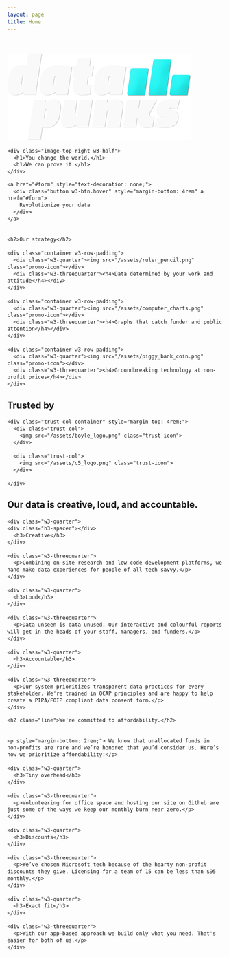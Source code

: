 ```yaml
---
layout: page
title: Home
---
```

<div class="image-container">
  <div class="w3-row" style="margin-top: 3rem;">
    <div class="image-top-left w3-half">
      <img src="/assets/datapunksDark.png" id="bkg" alt="bkg-id" style="max-height:15rem; max-width: 85%;">
      </div>

    <div class="image-top-right w3-half">
      <h1>You change the world.</h1>
      <h1>We can prove it.</h1>
    </div>
  </div>

  <div class="spacer w3-hide-small"></div>

  <div class="w3-row">

    <a href="#form" style="text-decoration: none;">
      <div class="button w3-btn.hover" style="margin-bottom: 4rem" a href="#form">
        Revolutionize your data
      </div>
    </a>
  </div>

</div>

<div class="container w3-row" style="margin-top: 2rem;">
  <div class = "w3-half w3-row">

    <h2>Our strategy</h2>

    <div class="container w3-row-padding">
      <div class="w3-quarter"><img src="/assets/ruler_pencil.png" class="promo-icon"></div>
      <div class="w3-threequarter"><h4>Data determined by your work and attitude</h4></div>
    </div>

    <div class="container w3-row-padding">
      <div class="w3-quarter"><img src="/assets/computer_charts.png" class="promo-icon"></div>
      <div class="w3-threequarter"><h4>Graphs that catch funder and public attention</h4></div>
    </div>

    <div class="container w3-row-padding">
      <div class="w3-quarter"><img src="/assets/piggy_bank_coin.png" class="promo-icon"></div>
      <div class="w3-threequarter"><h4>Groundbreaking technology at non-profit prices</h4></div>
    </div>
  </div>

  <div class = "w3-half">
    <h2>Trusted by</h2>

    <div class="trust-col-container" style="margin-top: 4rem;">
      <div class="trust-col">
        <img src="/assets/boyle_logo.png" class="trust-icon">
      </div>

      <div class="trust-col">
        <img src="/assets/c5_logo.png" class="trust-icon">
      </div>

    </div>

  </div>

  <div class="container w3-row">
    <h2 class="line">Our data is creative, loud, and accountable.</h2>

    <div class="w3-quarter">
    <div class="h3-spacer"></div>
      <h3>Creative</h3>
    </div>

    <div class="w3-threequarter">
      <p>Combining on-site research and low code development platforms, we hand-make data experiences for people of all tech savvy.</p>
    </div>

    <div class="w3-quarter">
      <h3>Loud</h3>
    </div>

    <div class="w3-threequarter">
      <p>Data unseen is data unused. Our interactive and colourful reports will get in the heads of your staff, managers, and funders.</p>
    </div>

    <div class="w3-quarter">
      <h3>Accountable</h3>
    </div>

    <div class="w3-threequarter">
      <p>Our system prioritizes transparent data practices for every stakeholder. We're trained in OCAP principles and are happy to help create a PIPA/FOIP compliant data consent form.</p>
    </div>

  </div>

  <div class="container w3-col">

    <h2 class="line">We're committed to affordability.</h2>


    <p style="margin-bottom: 2rem;"> We know that unallocated funds in non-profits are rare and we’re honored that you’d consider us. Here’s how we prioritize affordability:</p>

    <div class="w3-quarter">
      <h3>Tiny overhead</h3>
    </div>

    <div class="w3-threequarter">
      <p>Volunteering for office space and hosting our site on Github are just some of the ways we keep our monthly burn near zero.</p>
    </div>

    <div class="w3-quarter">
      <h3>Discounts</h3>
    </div>

    <div class="w3-threequarter">
      <p>We’ve chosen Microsoft tech because of the hearty non-profit discounts they give. Licensing for a team of 15 can be less than $95 monthly.</p>
    </div>

    <div class="w3-quarter">
      <h3>Exact fit</h3>
    </div>

    <div class="w3-threequarter">
      <p>With our app-based approach we build only what you need. That's easier for both of us.</p>
    </div>

  </div>

</div>
